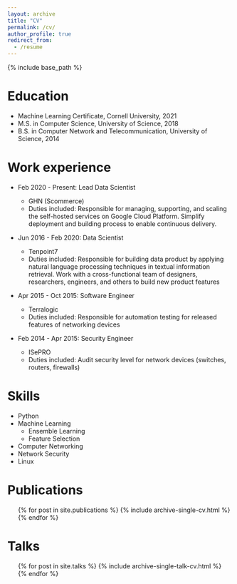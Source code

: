 ```yaml
---
layout: archive
title: "CV"
permalink: /cv/
author_profile: true
redirect_from:
  - /resume
---
```


{% include base_path %}

Education
======
* Machine Learning Certificate, Cornell University, 2021
* M.S. in Computer Science, University of Science, 2018
* B.S. in Computer Network and Telecommunication, University of Science, 2014

Work experience
======
* Feb 2020 - Present: Lead Data Scientist
  * GHN (Scommerce)
  * Duties included: Responsible for managing, supporting, and scaling the self-hosted services on Google Cloud Platform. Simplify deployment and building process to enable continuous delivery.


* Jun 2016 - Feb 2020: Data Scientist
  * Tenpoint7
  * Duties included: Responsible for building data product by applying natural language processing techniques in textual information retrieval. Work with a cross-functional team of designers, researchers, engineers, and others to build new product features


* Apr 2015 - Oct 2015: Software Engineer
  * Terralogic
  * Duties included: Responsible for automation testing for released features of networking devices

* Feb 2014 - Apr 2015: Security Engineer
  * ISePRO
  * Duties included: Audit security level for network devices (switches, routers, firewalls)

Skills
======
* Python
* Machine Learning
  * Ensemble Learning
  * Feature Selection
* Computer Networking
* Network Security
* Linux

Publications
======
  <ul>{% for post in site.publications %}
    {% include archive-single-cv.html %}
  {% endfor %}</ul>

Talks
======
  <ul>{% for post in site.talks %}
    {% include archive-single-talk-cv.html %}
  {% endfor %}</ul>

<!-- Teaching -->
<!-- ====== -->
<!--   <ul>{% for post in site.teaching %} -->
<!--     {% include archive-single-cv.html %} -->
<!--   {% endfor %}</ul> -->



<!-- [**Full resume is here**](http://quandb.github.io/files/quan_duong_resume.pdf) -->
